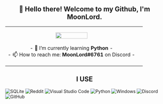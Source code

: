 <h2 align="center">👋 Hello there! Welcome to my Github, I'm MoonLord.</h2>
<p align="center">
<table align="center">
     <tr>
      <td>
         <p align="center">    
         <img align="center" src="https://i.ibb.co/mqQ22dv/84f3cf9c4feb85fd742ef975367118be.jpg" width="50%"/></a><br/>
         <br/>
         - 🌱 I’m currently learning <strong>Python</strong> -
         <br/>
         - 📫 How to reach me: <strong>MoonLord#6761</strong> on Discord -
         <br/>
      </td>
      <td>
   </tr>
 </table>
</p>

<h2 align="center">I USE</h2>  
<p><img src="https://img.shields.io/badge/sqlite-%2307405e.svg?style=for-the-badge&amp;logo=sqlite&amp;logoColor=white" alt="SQLite"> <img src="https://img.shields.io/badge/Reddit-%23FF4500.svg?style=for-the-badge&amp;logo=Reddit&amp;logoColor=white" alt="Reddit"> <img src="https://img.shields.io/badge/Visual%20Studio%20Code-0078d7.svg?style=for-the-badge&amp;logo=visual-studio-code&amp;logoColor=white" alt="Visual Studio Code"> <img src="https://img.shields.io/badge/python-3670A0?style=for-the-badge&amp;logo=python&amp;logoColor=ffdd54" alt="Python"> <img src="https://img.shields.io/badge/Windows-0078D6?style=for-the-badge&amp;logo=windows&amp;logoColor=white" alt="Windows"> <img src="https://img.shields.io/badge/Discord-%235865F2.svg?style=for-the-badge&amp;logo=discord&amp;logoColor=white" alt="Discord"> <img src="https://img.shields.io/badge/github-%23121011.svg?style=for-the-badge&amp;logo=github&amp;logoColor=white" alt="GitHub"></p>

<!--
**Zw1leDeveloper/Zw1leDeveloper** is a ✨ _special_ ✨ repository because its `README.md` (this file) appears on your GitHub profile.

Here are some ideas to get you started:

- 🔭 I’m currently working on <strong></strong> -

- 🔭 I’m currently working on ...
- 🌱 I’m currently learning ...
- 👯 I’m looking to collaborate on ...
- 🤔 I’m looking for help with ...
- 💬 Ask me about ...
- 📫 How to reach me: ...
- 😄 Pronouns: ...
- ⚡ Fun fact: ...
-->
